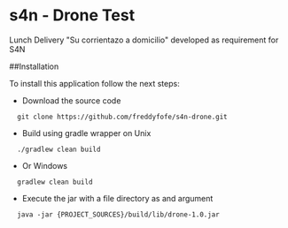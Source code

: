 # s4n - Drone Test
Lunch Delivery "Su corrientazo a domicilio" developed as requirement for S4N 

##Installation

To install this application follow the next steps:

* Download the source code

```shell script
  git clone https://github.com/freddyfofe/s4n-drone.git
```

* Build using gradle wrapper on Unix
```shell script
  ./gradlew clean build
```
* Or Windows
```shell script
  gradlew clean build
```

* Execute the jar with a file directory as and argument
```shell script
  java -jar {PROJECT_SOURCES}/build/lib/drone-1.0.jar
```
